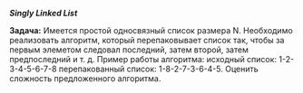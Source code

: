 <b><i>Singly Linked List</i></b>

<b>Задача:</b>
Имеется простой односвязный список размера N. Необходимо реализовать алгоритм, который перепаковывает список так, чтобы за первым элеметом следовал последний, затем второй, затем предпоследний и т. д. Пример работы алгоритма: исходный список: 1-2-3-4-5-6-7-8 перепакованный список: 1-8-2-7-3-6-4-5. Оценить сложность предложенного алгоритма.
